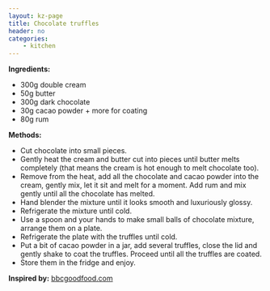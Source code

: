 ```yaml
---
layout: kz-page
title: Chocolate truffles
header: no
categories:
    - kitchen
---
```


**Ingredients:**

* 300g double cream
* 50g butter
* 300g dark chocolate
* 30g cacao powder + more for coating
* 80g rum

**Methods:**

* Cut chocolate into small pieces.
* Gently heat the cream and butter cut into pieces until butter melts completely (that means the cream is hot enough to melt chocolate too).
* Remove from the heat, add all the chocolate and cacao powder into the cream, gently mix, let it sit and melt for a moment. Add rum and mix gently until all the chocolate has melted. 
* Hand blender the mixture until it looks smooth and luxuriously glossy.
* Refrigerate the mixture until cold.
* Use a spoon and your hands to make small balls of chocolate mixture, arrange them on a plate.
* Refrigerate the plate with the truffles until cold.
* Put a bit of cacao powder in a jar, add several truffles, close the lid and gently shake to coat the truffles. Proceed until all the truffles are coated. 
* Store them in the fridge and enjoy.

**Inspired by:** [bbcgoodfood.com](https://www.bbcgoodfood.com/recipes/easy-chocolate-truffles)
